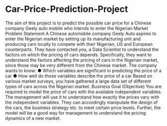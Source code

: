 # Car-Price-Prediction-Project
The aim of this project is to predict the possible car price for a Chinese company Geely auto mobile who intends to enter the Nigerian Market
Problem Statement
A Chinese automobile company Geely Auto aspires to enter the Nigerian market by setting up its
manufacturing unit and producing cars locally to compete with their Nigerian, US and European
counterparts.
They have contacted you, a Data Scientist to understand the factors on which the pricing of cars
depends. Specifically, they want to understand the factors affecting the pricing of cars in the Nigerian
market, since those may be very different from the Chinese market.
The company wants to know:
● Which variables are significant in predicting the price of a car
● How well do those variables describe the price of a car
Based on various market surveys, you have gathered a large data set of different types of cars
across the Nigerian market.
Business Goal (Objective)
You are required to model the price of cars with the available independent variables. The
management will use it to understand how exactly the prices vary with the independent variables.
They can accordingly manipulate the design of the cars, the business strategy etc. to meet certain
price levels. Further, the model will be a good way for management to understand the pricing
dynamics of a new market.
